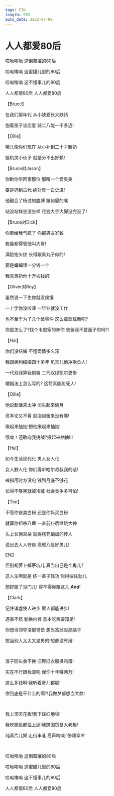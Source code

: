 ```yaml
---
tags: FIN
length: 952
auto_date: 2022-07-09
---
```


# 人人都爱80后

哎呦唉呦 这倒霉摧的80后

哎呦唉呦 这蜜罐儿里的80后

哎呦唉呦 这不懂事儿的80后

人人都恨80后 人人都爱80后

【Bruce】

在我们那年代 从小缺爱长大缺钙

抱着孩子谈恋爱 骑二八能一千多迈!

【Ollie】

哪儿像你们现在 从小补到二十才断奶

挺机灵小伙子 就是分不出好赖!

【Bruce对Jason】

你瞅你带回家那位 那叫一个爱臭美

要是扔到古代 绝对就一白史进!

他融合了杨过的胳膊 跟何晏的嘴

站没站样坐没坐样 花钱大手大脚没完没了!

【Bruce对Dick】

你能给我气疯了 你那男友岁数

乾隆都得管他叫大哥!

满脸抬头纹 长得跟素丸子似的!

要是蝙蝠镖一分钱一个

我真想扔他十万块钱的!

【Oliver对Roy】

虽然说一下生你就没挨饿

一上学你没听课 一毕业就没工作

也不至于为了几个破零件 这么载歌载舞吧?

你是怎么了?找个韦恩家的养你 爸爸我不要面子的吗?!

【Hal】

你们没结婚 不懂爱情多么深

我跟奥利结婚四十多年 见天儿他净欺负人!

一代双绿算我倒霉 二代双绿凯尔更惨

婚姻法上怎么写的? 这箭真能射死人!

【Ollie】

他说起话来太冲 消失起来俩月

资本论又不看 就泡起妞来没有够!

揪起来抽抽!把他揪起来抽抽!

哦呦！还敢向我挑战?揪起来抽抽!!!

【Hal】

如今生活现代化 男人女人化

女人野人化 你们得听哈尔叔叔我的话!

戒指用时方没电 钱到月底不够花

长得不够黑就被冷藏 社会竞争多可怕!

【Tim】

不管你爸卖白粉 还是你妈买白粉

就算你祖宗八辈 一直前仆后继跳大神

头上长俩耳朵 就得楞充蝙蝠的传人

说出去人人夸你 高雅八耻好男儿!

END

但别胡萝卜掉茅坑儿 真当自己是个角儿?

这人生啊就是 练一辈子轻功 你得端住劲儿

想舒服了没门儿! 容不得你跟这儿 ***And***!

【Clark】

记住谦虚使人进步 屎人都能进步!

遇事不怒 勤换内裤 基本吃素要知足!

你想当领导没那觉悟 想当富翁没那脑子

想当别人太太又是男的!想都没有用!

<br>

浪子回头金不换 旧鞋旧衣服换鸡蛋!

实在不行跟我混吧 保你十年赚两万!

这么多钱啊!我听着肝儿都颤!

你到底是干什么的啊?!我做梦都想当大款!

<br>

我上顶天花板!我下踩红地毯!

我吃鲍鱼都往上返!我跨国贸易大老板!

纯真片儿懒 走街串巷 高声呐喊:'修理伞!!!'

<br>

哎呦唉呦 这倒霉摧的80后

哎呦唉呦 这蜜罐儿里的80后

哎呦唉呦 这不懂事儿的80后

人人都恨80后 人人都爱80后
